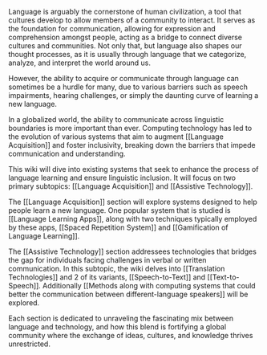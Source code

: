 Language is arguably the cornerstone of human civilization, a tool that cultures develop to allow members of a community to interact. It serves as the foundation for communication, allowing for expression and comprehension amongst people, acting as a bridge to connect diverse cultures and communities. Not only that, but language also shapes our thought processes, as it is usually through language that we categorize, analyze, and interpret the world around us.

However, the ability to acquire or communicate through language can sometimes be a hurdle for many, due to various barriers such as speech impairments, hearing challenges, or simply the daunting curve of learning a new language.

In a globalized world, the ability to communicate across linguistic boundaries is more important than ever. Computing technology has led to the evolution of various systems that aim to augment [[Language Acquisition]] and foster inclusivity, breaking down the barriers that impede communication and understanding.

This wiki will dive into existing systems that seek to enhance the process of language learning and ensure linguistic inclusion. It will focus on two primary subtopics: [[Language Acquisition]] and [[Assistive Technology]]. 

The [[Language Acquisition]] section will explore systems designed to help people learn a new language. One popular system that is studied is [[Language Learning Apps]], along with two techniques typically employed by these apps, [[Spaced Repetition System]] and [[Gamification of Language Learning]]. 

The [[Assistive Technology]] section addressees technologies that bridges the gap for individuals facing challenges in verbal or written communication. In this subtopic, the wiki delves into [[Translation Technologies]] and 2 of its variants, [[Speech-to-Text]] and [[Text-to-Speech]]. Additionally [[Methods along with computing systems that could better the communication between different-language speakers]] will be explored. 

Each section is dedicated to unraveling the fascinating mix between language and technology, and how this blend is fortifying a global community where the exchange of ideas, cultures, and knowledge thrives unrestricted.